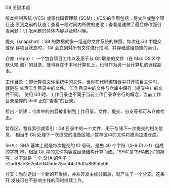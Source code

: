 Git 关键术语 

版本控制系统 (VCS) 或源代码管理器 (SCM)：VCS 的作用包括：将文件或整个项目还
原到之前的状态；查看一段时间内所做的更改；查看是谁做了最后修改而引发问题；引
发问题的具体内容以及时间等。

提交（snapshot）：Git 的数据就像一组迷你文件系统的快照。每次在 Git 中提交或保
存项目状态时， Git 会立刻对所有文件进行拍照，并存储这组快照的索引。

仓库（repo）： 一个包含项目工作以及用于与 Git 联络的文件（在 Mac OS X 中默认隐
藏）的目录，既可存在于本地计算机上，也可作为另一台计算机的远程副本。

工作目录 ：即计算机文件系统中的文件。当你在代码编辑器中打开项目文件时，就是在
处理工作目录中的文件。
工作目录中的文件与仓库中保存（提交中）的文件不同。
使用 Git 时，工作目录也不同于当前工作目录命令行的概念，当前工作目录是你的shell
正在“查看”的目录。

检出／新建：仓库中的内容被复制到工作目录。文件、提交、分支等都可从仓库检
出。

暂存区、暂存索引或索引：Git 目录中的一个文件，用于存储下一次提交的相关信息，
相当于 Git 处理下一次提交的准备区域。暂存区中的文件将被添加进仓库。

SHA： SHA 基本上就是每次提交的 ID 号码，是由 40 个字符（0-9 和 a-f）组成的字符
串，根据 Git 中的文件内容或目录结构计算而成。“SHA”是“SHA散列”的简写。以下就是
一个 SHA 的例子：
e2adf8ae3e2e4ed40add75cc44cf9d0a869afeb6

分支：当创造出一个新的开发线，并从开发主线分离后，就产生了一个分支。这条开
发线可在不影响主线的同时继续工作。

